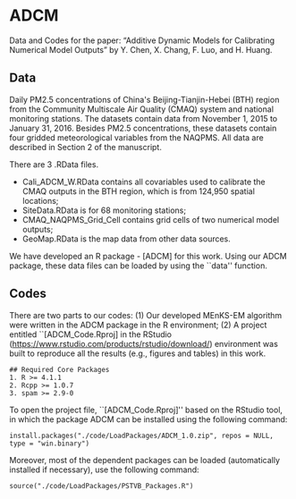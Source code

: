 # ADCM
Data and Codes for the paper: “Additive Dynamic Models for Calibrating Numerical Model Outputs” by Y. Chen, X. Chang, F. Luo, and H. Huang. 

## Data
Daily PM2.5 concentrations of China's Beijing-Tianjin-Hebei (BTH) region from the Community Multiscale Air Quality (CMAQ) system and national monitoring stations. The datasets contain data from November 1, 2015 to January 31, 2016. Besides PM2.5 concentrations, these datasets contain four gridded meteorological variables from the NAQPMS. All data are described in Section 2 of the manuscript.

There are 3 .RData files. 
-	Cali_ADCM_W.RData contains all covariables used to calibrate the CMAQ outputs in the BTH region, which is from 124,950 spatial locations;
-	SiteData.RData is for 68 monitoring stations;
-	CMAQ_NAQPMS_Grid_Cell contains grid cells of two numerical model outputs; 
-	GeoMap.RData is the map data from other data sources. 

We have developed an R package - [ADCM] for this work. Using our ADCM package, these data files can be loaded by using the ``data'' function. 

## Codes
There are two parts to our codes: 
(1) Our developed MEnKS-EM algorithm were written in the ADCM package in the R environment;
(2) A project entitled ``[ADCM_Code.Rproj] in the RStudio (https://www.rstudio.com/products/rstudio/download/) environment was built to reproduce all the results (e.g., figures and tables) in this work. 

```
## Required Core Packages
1. R >= 4.1.1
2. Rcpp >= 1.0.7
3. spam >= 2.9-0
```


To open the project file, ``[ADCM_Code.Rproj]'' based on the RStudio tool, in which the package ADCM can be installed using the following command: 
```
install.packages("./code/LoadPackages/ADCM_1.0.zip", repos = NULL, type = "win.binary")
```

Moreover, most of the dependent packages can be loaded (automatically installed if necessary), use the following command:
```
source("./code/LoadPackages/PSTVB_Packages.R")
```

